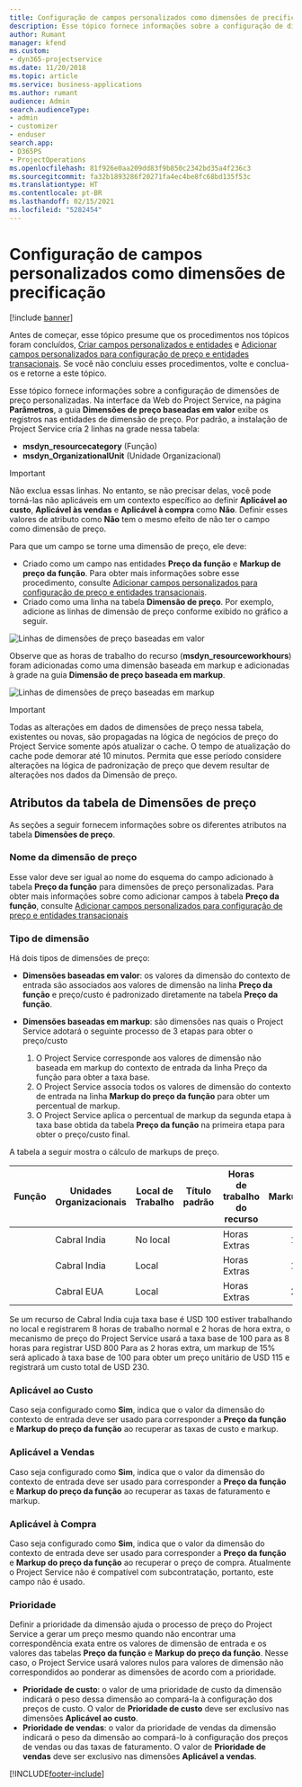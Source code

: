 ```yaml
---
title: Configuração de campos personalizados como dimensões de precificação
description: Esse tópico fornece informações sobre a configuração de dimensões de preço personalizadas.
author: Rumant
manager: kfend
ms.custom:
- dyn365-projectservice
ms.date: 11/20/2018
ms.topic: article
ms.service: business-applications
ms.author: rumant
audience: Admin
search.audienceType:
- admin
- customizer
- enduser
search.app:
- D365PS
- ProjectOperations
ms.openlocfilehash: 81f926e0aa209dd83f9b850c2342bd35a4f236c3
ms.sourcegitcommit: fa32b1893286f20271fa4ec4be8fc68bd135f53c
ms.translationtype: HT
ms.contentlocale: pt-BR
ms.lasthandoff: 02/15/2021
ms.locfileid: "5282454"
---
```

# <a name="setting-up-custom-fields-as-pricing-dimensions"></a>Configuração de campos personalizados como dimensões de precificação 

[!include [banner](../includes/psa-now-project-operations.md)]

Antes de começar, esse tópico presume que os procedimentos nos tópicos foram concluídos, [Criar campos personalizados e entidades](create-custom-fields-entities.md) e [Adicionar campos personalizados para configuração de preço e entidades transacionais](field-references.md). Se você não concluiu esses procedimentos, volte e conclua-os e retorne a este tópico. 

Esse tópico fornece informações sobre a configuração de dimensões de preço personalizadas. Na interface da Web do Project Service, na página **Parâmetros**, a guia **Dimensões de preço baseadas em valor** exibe os registros nas entidades de dimensão de preço. Por padrão, a instalação de Project Service cria 2 linhas na grade nessa tabela:

- **msdyn_resourcecategory** (Função)
- **msdyn_OrganizationalUnit** (Unidade Organizacional)

> [!IMPORTANT]
> Não exclua essas linhas. No entanto, se não precisar delas, você pode torná-las não aplicáveis em um contexto específico ao definir **Aplicável ao custo**, **Aplicável às vendas** e **Aplicável à compra** como **Não**. Definir esses valores de atributo como **Não** tem o mesmo efeito de não ter o campo como dimensão de preço.

Para que um campo se torne uma dimensão de preço, ele deve:

- Criado como um campo nas entidades **Preço da função** e **Markup de preço da função**. Para obter mais informações sobre esse procedimento, consulte [Adicionar campos personalizados para configuração de preço e entidades transacionais](field-references.md).
- Criado como uma linha na tabela **Dimensão de preço**. Por exemplo, adicione as linhas de dimensão de preço conforme exibido no gráfico a seguir. 

![Linhas de dimensões de preço baseadas em valor](media/Amt-based-PD.png)

Observe que as horas de trabalho do recurso (**msdyn_resourceworkhours**) foram adicionadas como uma dimensão baseada em markup e adicionadas à grade na guia **Dimensão de preço baseada em markup**.

![Linhas de dimensões de preço baseadas em markup](media/Markup-based-PD.png)

> [!IMPORTANT]
> Todas as alterações em dados de dimensões de preço nessa tabela, existentes ou novas, são propagadas na lógica de negócios de preço do Project Service somente após atualizar o cache. O tempo de atualização do cache pode demorar até 10 minutos. Permita que esse período considere alterações na lógica de padronização de preço que devem resultar de alterações nos dados da Dimensão de preço.


## <a name="attributes-of-the-pricing-dimensions-table"></a>Atributos da tabela de Dimensões de preço
As seções a seguir fornecem informações sobre os diferentes atributos na tabela **Dimensões de preço**.

### <a name="pricing-dimension-name"></a>Nome da dimensão de preço
Esse valor deve ser igual ao nome do esquema do campo adicionado à tabela **Preço da função** para dimensões de preço personalizadas. Para obter mais informações sobre como adicionar campos à tabela **Preço da função**, consulte [Adicionar campos personalizados para configuração de preço e entidades transacionais](field-references.md)

### <a name="type-of-dimension"></a>Tipo de dimensão
Há dois tipos de dimensões de preço:
  
  - **Dimensões baseadas em valor**: os valores da dimensão do contexto de entrada são associados aos valores de dimensão na linha **Preço da função** e preço/custo é padronizado diretamente na tabela **Preço da função**.
  - **Dimensões baseadas em markup**: são dimensões nas quais o Project Service adotará o seguinte processo de 3 etapas para obter o preço/custo
 
    1. O Project Service corresponde aos valores de dimensão não baseada em markup do contexto de entrada da linha Preço da função para obter a taxa base.
    2. O Project Service associa todos os valores de dimensão do contexto de entrada na linha **Markup do preço da função** para obter um percentual de markup.
    3. O Project Service aplica o percentual de markup da segunda etapa à taxa base obtida da tabela **Preço da função** na primeira etapa para obter o preço/custo final.
   
   A tabela a seguir mostra o cálculo de markups de preço.
  
| Função        | Unidades Organizacionais    |Local de Trabalho      |Título padrão      |Horas de trabalho do recurso      |  Markup|
| ------------|-------------|-------------------|--------------------|-------------------------|--------:|
|             | Cabral India|No local            |                    |Horas Extras                 |15     |
|             | Cabral India|Local             |                    |Horas Extras                 |10     |
|             | Cabral EUA   |Local             |                    |Horas Extras                 |20     |


Se um recurso de Cabral India cuja taxa base é USD 100 estiver trabalhando no local e registrarem 8 horas de trabalho normal e 2 horas de hora extra, o mecanismo de preço do Project Service usará a taxa base de 100 para as 8 horas para registrar USD 800 Para as 2 horas extra, um markup de 15% será aplicado à taxa base de 100 para obter um preço unitário de USD 115 e registrará um custo total de USD 230.

### <a name="applicable-to-cost"></a>Aplicável ao Custo 
Caso seja configurado como **Sim**, indica que o valor da dimensão do contexto de entrada deve ser usado para corresponder a **Preço da função** e **Markup do preço da função** ao recuperar as taxas de custo e markup.

### <a name="applicable-to-sales"></a>Aplicável a Vendas
Caso seja configurado como **Sim**, indica que o valor da dimensão do contexto de entrada deve ser usado para corresponder a **Preço da função** e **Markup do preço da função** ao recuperar as taxas de faturamento e markup.

### <a name="applicable-to-purchase"></a>Aplicável à Compra
Caso seja configurado como **Sim**, indica que o valor da dimensão do contexto de entrada deve ser usado para corresponder a **Preço da função** e **Markup do preço da função** ao recuperar o preço de compra. Atualmente o Project Service não é compatível com subcontratação, portanto, este campo não é usado. 

### <a name="priority"></a>Prioridade
Definir a prioridade da dimensão ajuda o processo de preço do Project Service a gerar um preço mesmo quando não encontrar uma correspondência exata entre os valores de dimensão de entrada e os valores das tabelas **Preço da função** e **Markup do preço da função**. Nesse caso, o Project Service usará valores nulos para valores de dimensão não correspondidos ao ponderar as dimensões de acordo com a prioridade.

- **Prioridade de custo**: o valor de uma prioridade de custo da dimensão indicará o peso dessa dimensão ao compará-la à configuração dos preços de custo. O valor de **Prioridade de custo** deve ser exclusivo nas dimensões **Aplicável ao custo**.
- **Prioridade de vendas**: o valor da prioridade de vendas da dimensão indicará o peso da dimensão ao compará-lo à configuração dos preços de vendas ou das taxas de faturamento. O valor de **Prioridade de vendas** deve ser exclusivo nas dimensões **Aplicável a vendas**.


[!INCLUDE[footer-include](../includes/footer-banner.md)]